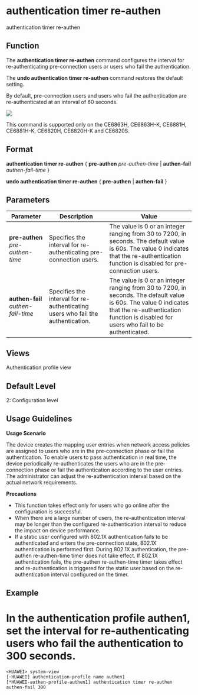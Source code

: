 authentication timer re-authen
==============================

authentication timer re-authen

Function
--------



The **authentication timer re-authen** command configures the interval for re-authenticating pre-connection users or users who fail the authentication.

The **undo authentication timer re-authen** command restores the default setting.



By default, pre-connection users and users who fail the authentication are re-authenticated at an interval of 60 seconds.

![](../public_sys-resources/note_3.0-en-us.png) 

This command is supported only on the CE6863H, CE6863H-K, CE6881H, CE6881H-K, CE6820H, CE6820H-K and CE6820S.



Format
------

**authentication timer re-authen** { **pre-authen** *pre-authen-time* | **authen-fail** *authen-fail-time* }

**undo authentication timer re-authen** { **pre-authen** | **authen-fail** }


Parameters
----------

| Parameter | Description | Value |
| --- | --- | --- |
| **pre-authen** *pre-authen-time* | Specifies the interval for re-authenticating pre-connection users. | The value is 0 or an integer ranging from 30 to 7200, in seconds. The default value is 60s.  The value 0 indicates that the re-authentication function is disabled for pre-connection users. |
| **authen-fail** *authen-fail-time* | Specifies the interval for re-authenticating users who fail the authentication. | The value is 0 or an integer ranging from 30 to 7200, in seconds. The default value is 60s.  The value 0 indicates that the re-authentication function is disabled for users who fail to be authenticated. |



Views
-----

Authentication profile view


Default Level
-------------

2: Configuration level


Usage Guidelines
----------------

**Usage Scenario**

The device creates the mapping user entries when network access policies are assigned to users who are in the pre-connection phase or fail the authentication. To enable users to pass authentication in real time, the device periodically re-authenticates the users who are in the pre-connection phase or fail the authentication according to the user entries. The administrator can adjust the re-authentication interval based on the actual network requirements.

**Precautions**

* This function takes effect only for users who go online after the configuration is successful.
* When there are a large number of users, the re-authentication interval may be longer than the configured re-authentication interval to reduce the impact on device performance.
* If a static user configured with 802.1X authentication fails to be authenticated and enters the pre-connection state, 802.1X authentication is performed first. During 802.1X authentication, the pre-authen re-authen-time timer does not take effect. If 802.1X authentication fails, the pre-authen re-authen-time timer takes effect and re-authentication is triggered for the static user based on the re-authentication interval configured on the timer.


Example
-------

# In the authentication profile authen1, set the interval for re-authenticating users who fail the authentication to 300 seconds.
```
<HUAWEI> system-view
[~HUAWEI] authentication-profile name authen1
[*HUAWEI-authen-profile-authen1] authentication timer re-authen authen-fail 300

```